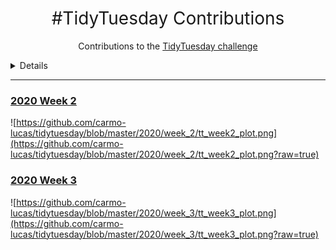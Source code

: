 <h1 style="font-weight:normal" align="center">
  &nbsp;#TidyTuesday Contributions&nbsp;
</h1>

<div align = "center">	

Contributions to the [TidyTuesday challenge](https://github.com/rfordatascience/tidytuesday)

</div>

<details>

<!-- toc -->
* **2020**
  - Week 02 [OZ Fires 🇦🇺🔥](https://github.com/carmo-lucas/tidytuesday/tree/master/2020/week_2)
  - Week 03 [Passwords 🔑🔓](https://github.com/carmo-lucas/tidytuesday/tree/master/2020/week_2)
* **2021**
  - NULL
* **2022**
  - Coming Soon
<!-- tocstop -->

</details>

***

### [2020 Week 2](https://github.com/carmo-lucas/tidytuesday/tree/master/2020/week)
![https://github.com/carmo-lucas/tidytuesday/blob/master/2020/week_2/tt_week2_plot.png](https://github.com/carmo-lucas/tidytuesday/blob/master/2020/week_2/tt_week2_plot.png?raw=true)

### [2020 Week 3](https://github.com/carmo-lucas/tidytuesday/tree/master/2020/week)
![https://github.com/carmo-lucas/tidytuesday/blob/master/2020/week_3/tt_week3_plot.png](https://github.com/carmo-lucas/tidytuesday/blob/master/2020/week_3/tt_week3_plot.png?raw=true)
